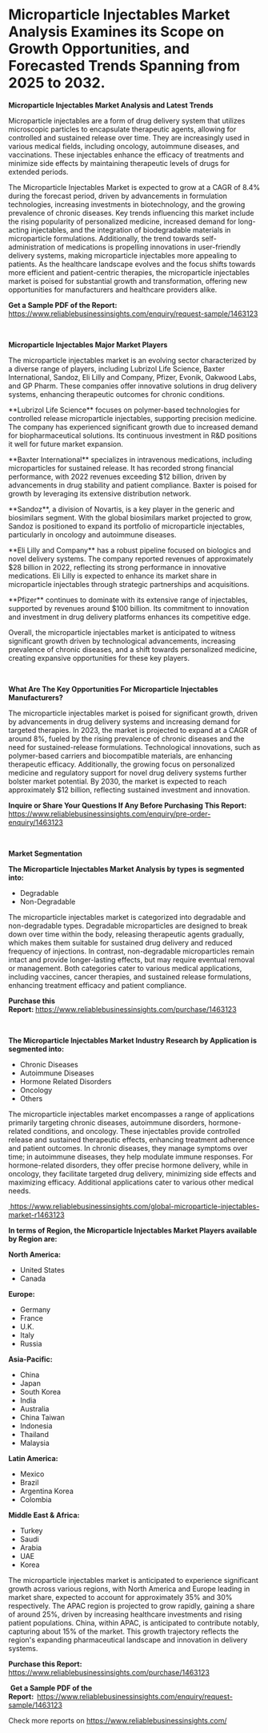 <p><h1>Microparticle Injectables Market Analysis Examines its Scope on Growth Opportunities, and Forecasted Trends Spanning from 2025 to 2032.</h1></p><p><strong>Microparticle Injectables Market Analysis and Latest Trends</strong></p>
<p><p>Microparticle injectables are a form of drug delivery system that utilizes microscopic particles to encapsulate therapeutic agents, allowing for controlled and sustained release over time. They are increasingly used in various medical fields, including oncology, autoimmune diseases, and vaccinations. These injectables enhance the efficacy of treatments and minimize side effects by maintaining therapeutic levels of drugs for extended periods.</p><p>The Microparticle Injectables Market is expected to grow at a CAGR of 8.4% during the forecast period, driven by advancements in formulation technologies, increasing investments in biotechnology, and the growing prevalence of chronic diseases. Key trends influencing this market include the rising popularity of personalized medicine, increased demand for long-acting injectables, and the integration of biodegradable materials in microparticle formulations. Additionally, the trend towards self-administration of medications is propelling innovations in user-friendly delivery systems, making microparticle injectables more appealing to patients. As the healthcare landscape evolves and the focus shifts towards more efficient and patient-centric therapies, the microparticle injectables market is poised for substantial growth and transformation, offering new opportunities for manufacturers and healthcare providers alike.</p></p>
<p><strong>Get a Sample PDF of the Report:&nbsp;</strong> <a href="https://www.reliablebusinessinsights.com/enquiry/request-sample/1463123?utm_campaign=2652&utm_medium=2&utm_source=Github&utm_content=ia&utm_term=03032025&utm_id=microparticle-injectables">https://www.reliablebusinessinsights.com/enquiry/request-sample/1463123</a></p>
<p>&nbsp;</p>
<p><strong>Microparticle Injectables Major Market Players</strong></p>
<p><p>The microparticle injectables market is an evolving sector characterized by a diverse range of players, including Lubrizol Life Science, Baxter International, Sandoz, Eli Lilly and Company, Pfizer, Evonik, Oakwood Labs, and GP Pharm. These companies offer innovative solutions in drug delivery systems, enhancing therapeutic outcomes for chronic conditions.</p><p>**Lubrizol Life Science** focuses on polymer-based technologies for controlled release microparticle injectables, supporting precision medicine. The company has experienced significant growth due to increased demand for biopharmaceutical solutions. Its continuous investment in R&D positions it well for future market expansion.</p><p>**Baxter International** specializes in intravenous medications, including microparticles for sustained release. It has recorded strong financial performance, with 2022 revenues exceeding $12 billion, driven by advancements in drug stability and patient compliance. Baxter is poised for growth by leveraging its extensive distribution network.</p><p>**Sandoz**, a division of Novartis, is a key player in the generic and biosimilars segment. With the global biosimilars market projected to grow, Sandoz is positioned to expand its portfolio of microparticle injectables, particularly in oncology and autoimmune diseases.</p><p>**Eli Lilly and Company** has a robust pipeline focused on biologics and novel delivery systems. The company reported revenues of approximately $28 billion in 2022, reflecting its strong performance in innovative medications. Eli Lilly is expected to enhance its market share in microparticle injectables through strategic partnerships and acquisitions.</p><p>**Pfizer** continues to dominate with its extensive range of injectables, supported by revenues around $100 billion. Its commitment to innovation and investment in drug delivery platforms enhances its competitive edge.</p><p>Overall, the microparticle injectables market is anticipated to witness significant growth driven by technological advancements, increasing prevalence of chronic diseases, and a shift towards personalized medicine, creating expansive opportunities for these key players.</p></p>
<p>&nbsp;</p>
<p><strong>What Are The Key Opportunities For Microparticle Injectables Manufacturers?</strong></p>
<p><p>The microparticle injectables market is poised for significant growth, driven by advancements in drug delivery systems and increasing demand for targeted therapies. In 2023, the market is projected to expand at a CAGR of around 8%, fueled by the rising prevalence of chronic diseases and the need for sustained-release formulations. Technological innovations, such as polymer-based carriers and biocompatible materials, are enhancing therapeutic efficacy. Additionally, the growing focus on personalized medicine and regulatory support for novel drug delivery systems further bolster market potential. By 2030, the market is expected to reach approximately $12 billion, reflecting sustained investment and innovation.</p></p>
<p><strong>Inquire or Share Your Questions If Any Before Purchasing This Report:</strong> <a href="https://www.reliablebusinessinsights.com/enquiry/pre-order-enquiry/1463123?utm_campaign=2652&utm_medium=2&utm_source=Github&utm_content=ia&utm_term=03032025&utm_id=microparticle-injectables">https://www.reliablebusinessinsights.com/enquiry/pre-order-enquiry/1463123</a></p>
<p>&nbsp;</p>
<p><strong>Market Segmentation</strong></p>
<p><strong>The Microparticle Injectables Market Analysis by types is segmented into:</strong></p>
<p><ul><li>Degradable</li><li>Non-Degradable</li></ul></p>
<p><p>The microparticle injectables market is categorized into degradable and non-degradable types. Degradable microparticles are designed to break down over time within the body, releasing therapeutic agents gradually, which makes them suitable for sustained drug delivery and reduced frequency of injections. In contrast, non-degradable microparticles remain intact and provide longer-lasting effects, but may require eventual removal or management. Both categories cater to various medical applications, including vaccines, cancer therapies, and sustained release formulations, enhancing treatment efficacy and patient compliance.</p></p>
<p><strong>Purchase this Report:&nbsp;</strong><a href="https://www.reliablebusinessinsights.com/purchase/1463123?utm_campaign=2652&utm_medium=2&utm_source=Github&utm_content=ia&utm_term=03032025&utm_id=microparticle-injectables">https://www.reliablebusinessinsights.com/purchase/1463123</a></p>
<p>&nbsp;</p>
<p><strong>The Microparticle Injectables Market Industry Research by Application is segmented into:</strong></p>
<p><ul><li>Chronic Diseases</li><li>Autoimmune Diseases</li><li>Hormone Related Disorders</li><li>Oncology</li><li>Others</li></ul></p>
<p><p>The microparticle injectables market encompasses a range of applications primarily targeting chronic diseases, autoimmune disorders, hormone-related conditions, and oncology. These injectables provide controlled release and sustained therapeutic effects, enhancing treatment adherence and patient outcomes. In chronic diseases, they manage symptoms over time; in autoimmune diseases, they help modulate immune responses. For hormone-related disorders, they offer precise hormone delivery, while in oncology, they facilitate targeted drug delivery, minimizing side effects and maximizing efficacy. Additional applications cater to various other medical needs.</p></p>
<p><a href="https://www.reliablebusinessinsights.com/global-microparticle-injectables-market-r1463123?utm_campaign=2652&utm_medium=2&utm_source=Github&utm_content=ia&utm_term=03032025&utm_id=microparticle-injectables">&nbsp;https://www.reliablebusinessinsights.com/global-microparticle-injectables-market-r1463123</a></p>
<p><strong>In terms of Region, the Microparticle Injectables Market Players available by Region are:</strong></p>
<p>
    <p> <strong> North America: </strong>
        <ul>
            <li>United States</li>
            <li>Canada</li>
        </ul>
        </p> 
    <p> <strong> Europe: </strong>
        <ul>
            <li>Germany</li>
            <li>France</li>
            <li>U.K.</li>
            <li>Italy</li>
            <li>Russia</li>
        </ul>
        </p> 
    <p> <strong> Asia-Pacific: </strong>
        <ul>
            <li>China</li>
            <li>Japan</li>
            <li>South Korea</li>
            <li>India</li>
            <li>Australia</li>
            <li>China Taiwan</li>
            <li>Indonesia</li>
            <li>Thailand</li>
            <li>Malaysia</li>
        </ul>
        </p> 
    <p> <strong> Latin America: </strong>
        <ul>
            <li>Mexico</li>
            <li>Brazil</li>
            <li>Argentina Korea</li>
            <li>Colombia</li>
        </ul>
        </p> 
    <p> <strong> Middle East & Africa: </strong>
        <ul>
            <li>Turkey</li>
            <li>Saudi</li>
            <li>Arabia</li>
            <li>UAE</li>
            <li>Korea</li>
        </ul>
    </p>
    </p>
<p><p>The microparticle injectables market is anticipated to experience significant growth across various regions, with North America and Europe leading in market share, expected to account for approximately 35% and 30% respectively. The APAC region is projected to grow rapidly, gaining a share of around 25%, driven by increasing healthcare investments and rising patient populations. China, within APAC, is anticipated to contribute notably, capturing about 15% of the market. This growth trajectory reflects the region's expanding pharmaceutical landscape and innovation in delivery systems.</p></p>
<p><strong>Purchase this Report: </strong><a href="https://www.reliablebusinessinsights.com/purchase/1463123?utm_campaign=2652&utm_medium=2&utm_source=Github&utm_content=ia&utm_term=03032025&utm_id=microparticle-injectables">https://www.reliablebusinessinsights.com/purchase/1463123</a></p>
<p>&nbsp;<strong>Get a Sample PDF of the Report:&nbsp;&nbsp;</strong><a href="https://www.reliablebusinessinsights.com/enquiry/request-sample/1463123?utm_campaign=2652&utm_medium=2&utm_source=Github&utm_content=ia&utm_term=03032025&utm_id=microparticle-injectables">https://www.reliablebusinessinsights.com/enquiry/request-sample/1463123</a></p>
<p><strong></strong></p>
<p>Check more reports on <a href="https://www.reliablebusinessinsights.com/?utm_campaign=2652&utm_medium=2&utm_source=Github&utm_content=ia&utm_term=03032025&utm_id=microparticle-injectables">https://www.reliablebusinessinsights.com/</a></p>